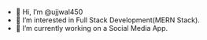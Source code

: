 - 👋 Hi, I’m @ujjwal450
- 👀 I’m interested in Full Stack Development(MERN Stack).
- 🌱 I’m currently working on a Social Media App.

<!---
ujjwal450/ujjwal450 is a ✨ special ✨ repository because its `README.md` (this file) appears on your GitHub profile.
You can click the Preview link to take a look at your changes.
--->
